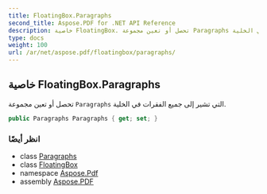 ```yaml
---
title: FloatingBox.Paragraphs
second_title: Aspose.PDF for .NET API Reference
description: خاصية FloatingBox. تحصل أو تعين مجموعة Paragraphs التي تشير إلى جميع الفقرات في الخلية
type: docs
weight: 100
url: /ar/net/aspose.pdf/floatingbox/paragraphs/
---
```

## خاصية FloatingBox.Paragraphs

تحصل أو تعين مجموعة `Paragraphs` التي تشير إلى جميع الفقرات في الخلية.

```csharp
public Paragraphs Paragraphs { get; set; }
```

### انظر أيضًا

* class [Paragraphs](../../paragraphs/)
* class [FloatingBox](../)
* namespace [Aspose.Pdf](../../../aspose.pdf/)
* assembly [Aspose.PDF](../../../)